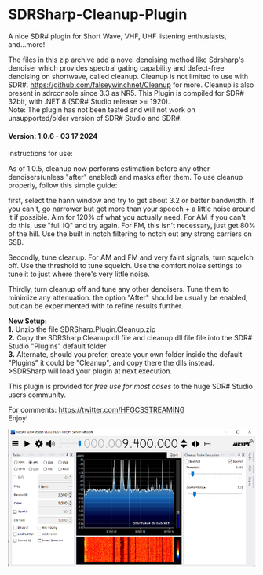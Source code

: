 # SDRSharp-Cleanup-Plugin


A nice SDR# plugin for Short Wave, VHF, UHF listening enthusiasts, and...more!

The files in this zip archive add a novel denoising method like Sdrsharp's denoiser which provides spectral gating capability and defect-free denoising on shortwave, called cleanup. Cleanup is not limited to use with SDR#. https://github.com/falseywinchnet/Cleanup for more.
Cleanup is also present in sdrconsole since 3.3 as NR5.
This Plugin is compiled for SDR# 32bit, with .NET 8 (SDR# Studio release >= 1920).
<br>Note: The plugin has not been tested and will not work on unsupported/older version of SDR# Studio and SDR#.


#### Version: 1.0.6 - 03 17 2024
instructions for use:


As of 1.0.5, cleanup now performs estimation before any other denoisers(unless "after" enabled) and masks after them.
To use cleanup properly, follow this simple guide:

first, select the hann window and try to get about 3.2 or better bandwidth. 
If you can't, go narrower but get more than your speech + a little noise around it if possible.
Aim for 120% of what you actually need. For AM if you can't do this, use "full IQ" and try again.
For FM, this isn't necessary, just get 80% of the hill.
Use the built in notch filtering to notch out any strong carriers on SSB.

Secondly, tune cleanup. For AM and FM and very faint signals, turn squelch off.
Use the threshold to tune squelch. Use the comfort noise settings to tune it to just where there's very little noise.

Thirdly, turn cleanup off and tune any other denoisers. Tune them to minimize any attenuation.
the option "After" should be usually be enabled, but can be experimented with to refine results further.



**New Setup:**
<br>**1.** Unzip the file SDRSharp.Plugin.Cleanup.zip
<br>**2.** Copy the SDRSharp.Cleanup.dll file and cleanup.dll file file into the SDR# Studio "Plugins" default folder
<br>**3.** Alternate, should you prefer, create your own folder inside the default "Plugins" it could be "Cleanup", and copy there the dlls instead.
<br>>SDRSharp will load your plugin at next execution.


This plugin is provided for *free use for most cases* to the huge SDR# Studio users community.<br>

For comments: https://twitter.com/HFGCSSTREAMING
<br>Enjoy!

![Screenshot](https://github.com/falseywinchnet/PyITD/blob/main/screenshot.png)
